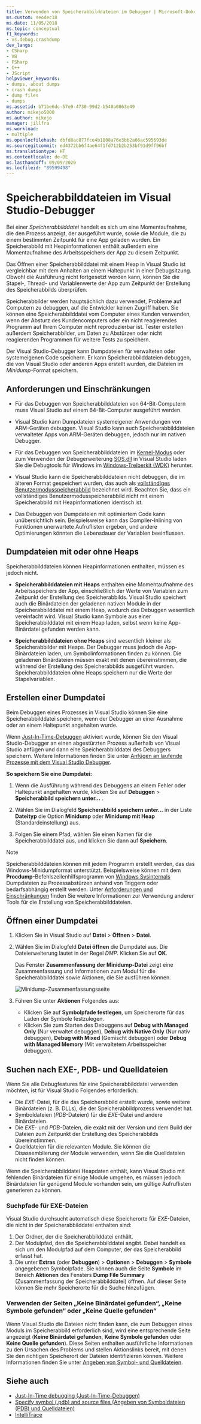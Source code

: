 ```yaml
---
title: Verwenden von Speicherabbilddateien im Debugger | Microsoft-Dokumentation
ms.custom: seodec18
ms.date: 11/05/2018
ms.topic: conceptual
f1_keywords:
- vs.debug.crashdump
dev_langs:
- CSharp
- VB
- FSharp
- C++
- JScript
helpviewer_keywords:
- dumps, about dumps
- crash dumps
- dump files
- dumps
ms.assetid: b71be6dc-57e0-4730-99d2-b540a0863e49
author: mikejo5000
ms.author: mikejo
manager: jillfra
ms.workload:
- multiple
ms.openlocfilehash: dbfd8ac877fce4b1808a76e3bb2a66ac595693de
ms.sourcegitcommit: ed4372bb6f4ae64f1fd712b2b253bf91d9ff96bf
ms.translationtype: HT
ms.contentlocale: de-DE
ms.lasthandoff: 09/09/2020
ms.locfileid: "89599498"
---
```

# <a name="dump-files-in-the-visual-studio-debugger"></a>Speicherabbilddateien im Visual Studio-Debugger

<a name="BKMK_What_is_a_dump_file_"></a> Bei einer *Speicherabbilddatei* handelt es sich um eine Momentaufnahme, die den Prozess anzeigt, der ausgeführt wurde, sowie die Module, die zu einem bestimmten Zeitpunkt für eine App geladen wurden. Ein Speicherabbild mit Heapinformationen enthält außerdem eine Momentaufnahme des Arbeitsspeichers der App zu diesem Zeitpunkt.

Das Öffnen einer Speicherabbilddatei mit einem Heap in Visual Studio ist vergleichbar mit dem Anhalten an einem Haltepunkt in einer Debugsitzung. Obwohl die Ausführung nicht fortgesetzt werden kann, können Sie die Stapel-, Thread- und Variablenwerte der App zum Zeitpunkt der Erstellung des Speicherabbilds überprüfen.

Speicherabbilder werden hauptsächlich dazu verwendet, Probleme auf Computern zu debuggen, auf die Entwickler keinen Zugriff haben. Sie können eine Speicherabbilddatei vom Computer eines Kunden verwenden, wenn der Absturz des Kundencomputers oder ein nicht reagierendes Programm auf Ihrem Computer nicht reproduzierbar ist. Tester erstellen außerdem Speicherabbilder, um Daten zu Abstürzen oder nicht reagierenden Programmen für weitere Tests zu speichern.

Der Visual Studio-Debugger kann Dumpdateien für verwalteten oder systemeigenen Code speichern. Er kann Speicherabbilddateien debuggen, die von Visual Studio oder anderen Apps erstellt wurden, die Dateien im *Minidump*-Format speichern.

## <a name="requirements-and-limitations"></a><a name="BKMK_Requirements_and_limitations"></a> Anforderungen und Einschränkungen

- Für das Debuggen von Speicherabbilddateien von 64-Bit-Computern muss Visual Studio auf einem 64-Bit-Computer ausgeführt werden.

- Visual Studio kann Dumpdateien systemeigener Anwendungen von ARM-Geräten debuggen. Visual Studio kann auch Speicherabbilddateien verwalteter Apps von ARM-Geräten debuggen, jedoch nur im nativen Debugger.

- Für das Debuggen von Speicherabbilddateien im [Kernel-Modus](/windows-hardware/drivers/debugger/kernel-mode-dump-files) oder zum Verwenden der Debugerweiterung [SOS.dll](/dotnet/framework/tools/sos-dll-sos-debugging-extension) in Visual Studio laden Sie die Debugtools für Windows im [Windows-Treiberkit (WDK)](/windows-hardware/drivers/download-the-wdk) herunter.

- Visual Studio kann die Speicherabbilddateien nicht debuggen, die im älteren Format gespeichert wurden, das auch als [vollständiges Benutzermodusspeicherabbild](/windows/desktop/wer/collecting-user-mode-dumps) bezeichnet wird. Beachten Sie, dass ein vollständiges Benutzermodusspeicherabbild nicht mit einem Speicherabbild mit Heapinformationen identisch ist.

- Das Debuggen von Dumpdateien mit optimiertem Code kann unübersichtlich sein. Beispielsweise kann das Compiler-Inlining von Funktionen unerwartete Aufruflisten ergeben, und andere Optimierungen könnten die Lebensdauer der Variablen beeinflussen.

## <a name="dump-files-with-or-without-heaps"></a><a name="BKMK_Dump_files__with_or_without_heaps"></a> Dumpdateien mit oder ohne Heaps

Speicherabbilddateien können Heapinformationen enthalten, müssen es jedoch nicht.

- **Speicherabbilddateien mit Heaps** enthalten eine Momentaufnahme des Arbeitsspeichers der App, einschließlich der Werte von Variablen zum Zeitpunkt der Erstellung des Speicherabbilds. Visual Studio speichert auch die Binärdateien der geladenen nativen Module in der Speicherabbilddatei mit einem Heap, wodurch das Debuggen wesentlich vereinfacht wird. Visual Studio kann Symbole aus einer Speicherabbilddatei mit einem Heap laden, selbst wenn keine App-Binärdatei gefunden werden kann.

- **Speicherabbilddateien ohne Heaps** sind wesentlich kleiner als Speicherabbilder mit Heaps. Der Debugger muss jedoch die App-Binärdateien laden, um Symbolinformationen finden zu können. Die geladenen Binärdateien müssen exakt mit denen übereinstimmen, die während der Erstellung des Speicherabbilds ausgeführt wurden. Speicherabbilddateien ohne Heaps speichern nur die Werte der Stapelvariablen.

## <a name="create-a-dump-file"></a><a name="BKMK_Create_a_dump_file"></a> Erstellen einer Dumpdatei

Beim Debuggen eines Prozesses in Visual Studio können Sie eine Speicherabbilddatei speichern, wenn der Debugger an einer Ausnahme oder an einem Haltepunkt angehalten wurde.

Wenn [Just-In-Time-Debuggen](../debugger/just-in-time-debugging-in-visual-studio.md) aktiviert wurde, können Sie den Visual Studio-Debugger an einen abgestürzten Prozess außerhalb von Visual Studio anfügen und dann eine Speicherabbilddatei des Debuggers speichern. Weitere Informationen finden Sie unter [Anfügen an laufende Prozesse mit dem Visual Studio Debugger](../debugger/attach-to-running-processes-with-the-visual-studio-debugger.md).

**So speichern Sie eine Dumpdatei:**

1. Wenn die Ausführung während des Debuggens an einem Fehler oder Haltepunkt angehalten wurde, klicken Sie auf **Debuggen** > **Speicherabbild speichern unter…** .

1. Wählen Sie im Dialogfeld **Speicherabbild speichern unter…** in der Liste **Dateityp** die Option **Minidump** oder **Minidump mit Heap** (Standardeinstellung) aus.

1. Folgen Sie einem Pfad, wählen Sie einen Namen für die Speicherabbilddatei aus, und klicken Sie dann auf **Speichern**.

>[!NOTE]
>Speicherabbilddateien können mit jedem Programm erstellt werden, das das Windows-Minidumpformat unterstützt. Beispielsweise können mit dem **Procdump**-Befehlszeilenhilfsprogramm von [Windows Sysinternals](/sysinternals/) Dumpdateien zu Prozessabstürzen anhand von Triggern oder bedarfsabhängig erstellt werden. Unter [Anforderungen und Einschränkungen](../debugger/using-dump-files.md#BKMK_Requirements_and_limitations) finden Sie weitere Informationen zur Verwendung anderer Tools für die Erstellung von Speicherabbilddateien.

## <a name="open-a-dump-file"></a><a name="BKMK_Open_a_dump_file"></a> Öffnen einer Dumpdatei

1. Klicken Sie in Visual Studio auf **Datei** > **Öffnen** > **Datei**.

1. Wählen Sie im Dialogfeld **Datei öffnen** die Dumpdatei aus. Die Dateierweiterung lautet in der Regel *DMP*. Klicken Sie auf **OK**.

   Das Fenster **Zusammenfassung der Minidump-Datei** zeigt eine Zusammenfassung und Informationen zum Modul für die Speicherabbilddatei sowie Aktionen, die Sie ausführen können.

   ![Minidump-Zusammenfassungsseite](../debugger/media/dbg_dump_summarypage.png "Minidump-Zusammenfassungsseite")

1. Führen Sie unter **Aktionen** Folgendes aus:
   - Klicken Sie auf **Symbolpfade festlegen**, um Speicherorte für das Laden der Symbole festzulegen.
   - Klicken Sie zum Starten des Debuggens auf **Debug with Managed Only** (Nur verwaltet debuggen), **Debug with Native Only** (Nur nativ debuggen), **Debug with Mixed** (Gemischt debuggen) oder **Debug with Managed Memory** (Mit verwaltetem Arbeitsspeicher debuggen).

## <a name="find-exe-pdb-and-source-files"></a><a name="BKMK_Find_binaries__symbol___pdb__files__and_source_files"></a> Suchen nach EXE-, PDB- und Quelldateien

Wenn Sie alle Debugfeatures für eine Speicherabbilddatei verwenden möchten, ist für Visual Studio Folgendes erforderlich:

- Die *EXE*-Datei, für die das Speicherabbild erstellt wurde, sowie weitere Binärdateien (z. B. DLLs), die der Speicherabbildprozess verwendet hat.
- Symboldateien (*PDB*-Dateien) für die *EXE*-Datei und andere Binärdateien.
- Die *EXE*- und *PDB*-Dateien, die exakt mit der Version und dem Build der Dateien zum Zeitpunkt der Erstellung des Speicherabbilds übereinstimmen.
- Quelldateien für die relevanten Module. Sie können die Disassemblierung der Module verwenden, wenn Sie die Quelldateien nicht finden können.

Wenn die Speicherabbilddatei Heapdaten enthält, kann Visual Studio mit fehlenden Binärdateien für einige Module umgehen, es müssen jedoch Binärdateien für genügend Module vorhanden sein, um gültige Aufruflisten generieren zu können.

### <a name="search-paths-for-exe-files"></a>Suchpfade für EXE-Dateien

Visual Studio durchsucht automatisch diese Speicherorte für *EXE*-Dateien, die nicht in der Speicherabbilddatei enthalten sind:

1. Der Ordner, der die Speicherabbilddatei enthält.
2. Der Modulpfad, den die Speicherabbilddatei angibt. Dabei handelt es sich um den Modulpfad auf dem Computer, der das Speicherabbild erfasst hat.
3. Die unter **Extras** (oder **Debuggen**) > **Optionen** > **Debuggen** > **Symbole** angegebenen Symbolpfade. Sie können auch die Seite **Symbole** im Bereich **Aktionen** des Fensters **Dump File Summary** (Zusammenfassung der Speicherabbilddatei) öffnen. Auf dieser Seite können Sie mehr Speicherorte für die Suche hinzufügen.

### <a name="use-the-no-binary-no-symbols-or-no-source-found-pages"></a>Verwenden der Seiten „Keine Binärdatei gefunden“, „Keine Symbole gefunden“ oder „Keine Quelle gefunden“

Wenn Visual Studio die Dateien nicht finden kann, die zum Debuggen eines Moduls im Speicherabbild erforderlich sind, wird eine entsprechende Seite angezeigt (**Keine Binärdatei gefunden**, **Keine Symbole gefunden** oder **Keine Quelle gefunden**). Diese Seiten enthalten ausführliche Informationen zu den Ursachen des Problems und stellen Aktionslinks bereit, mit denen Sie den richtigen Speicherort der Dateien identifizieren können. Weitere Informationen finden Sie unter [Angeben von Symbol- und Quelldateien](../debugger/specify-symbol-dot-pdb-and-source-files-in-the-visual-studio-debugger.md).

## <a name="see-also"></a>Siehe auch

- [Just-In-Time debugging (Just-In-Time-Debuggen)](../debugger/just-in-time-debugging-in-visual-studio.md)
- [Specify symbol (.pdb) and source files (Angeben von Symboldateien (PDB) und Quelldateien)](../debugger/specify-symbol-dot-pdb-and-source-files-in-the-visual-studio-debugger.md)
- [IntelliTrace](../debugger/intellitrace.md)